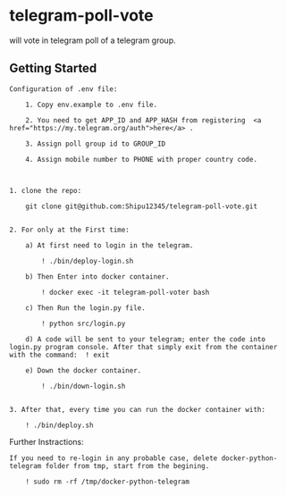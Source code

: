# telegram-poll-vote
will vote in telegram poll of a telegram group. 




Getting Started
---------------------------------------------------------------------------------------------------------------------

    Configuration of .env file:

        1. Copy env.example to .env file.

        2. You need to get APP_ID and APP_HASH from registering  <a href="https://my.telegram.org/auth">here</a> .

        3. Assign poll group id to GROUP_ID

        4. Assign mobile number to PHONE with proper country code.



    1. clone the repo:

        git clone git@github.com:Shipu12345/telegram-poll-vote.git
    

    2. For only at the First time:
        
        a) At first need to login in the telegram.
            
            ! ./bin/deploy-login.sh
        
        b) Then Enter into docker container.

            ! docker exec -it telegram-poll-voter bash
        
        c) Then Run the login.py file.

            ! python src/login.py
        
        d) A code will be sent to your telegram; enter the code into login.py program console. After that simply exit from the container with the command:  ! exit

        e) Down the docker container.

            ! ./bin/down-login.sh
        
    
    3. After that, every time you can run the docker container with:

        ! ./bin/deploy.sh


Further Instractions:

    If you need to re-login in any probable case, delete docker-python-telegram folder from tmp, start from the begining.

        ! sudo rm -rf /tmp/docker-python-telegram










